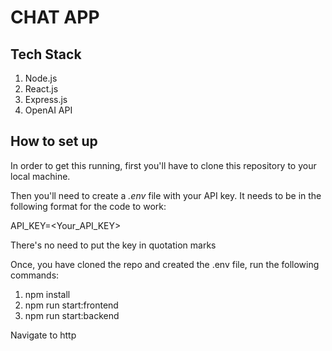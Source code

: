# CHAT APP

## Tech Stack

1. Node.js
2. React.js
3. Express.js
4. OpenAI API

## How to set up

In order to get this running, first you'll have to clone this repository to your local machine.

Then you'll need to create a *.env* file with your API key. It needs to be in the following format for the code to work:

API_KEY=<Your_API_KEY>

There's no need to put the key in quotation marks

Once, you have cloned the repo and created the .env file, run the following commands:
1. npm install
2. npm run start:frontend
3. npm run start:backend

Navigate to http